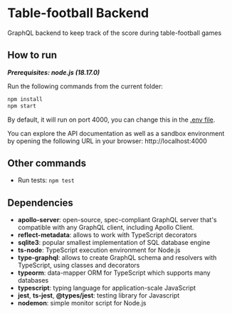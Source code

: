 # Table-football Backend

GraphQL backend to keep track of the score during table-football games

## How to run

**_Prerequisites: node.js (18.17.0)_**

Run the following commands from the current folder:

```bash
npm install
npm start
```

By default, it will run on port 4000, you can change this in the [.env file](./.env).

You can explore the API documentation as well as a sandbox environment by opening the following URL in your browser: http://localhost:4000

## Other commands

- Run tests: `npm test`

## Dependencies

- **apollo-server**: open-source, spec-compliant GraphQL server that's compatible with any GraphQL client, including Apollo Client.
- **reflect-metadata**: allows to work with TypeScript decorators
- **sqlite3**: popular smallest implementation of SQL database engine
- **ts-node**: TypeScript execution environment for Node.js
- **type-graphql**: allows to create GraphQL schema and resolvers with TypeScript, using classes and decorators
- **typeorm**: data-mapper ORM for TypeScript which supports many databases
- **typescript**: typing language for application-scale JavaScript
- **jest**, **ts-jest**, **@types/jest**: testing library for Javascript
- **nodemon**: simple monitor script for Node.js
